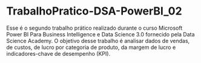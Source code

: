 # TrabalhoPratico-DSA-PowerBI_02
Esse é o segundo trabalho prático realizado durante o curso Microsoft Power BI Para Business Intelligence e Data Science 3.0 fornecido pela Data Science Academy. O objetivo desse trabalho é analisar dados de vendas, de custos, de lucro por categoria de produto, da margem de lucro e indicadores-chave de desempenho (KPI).
